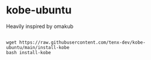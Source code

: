 # kobe-ubuntu

Heavily inspired by omakub

##

```
wget https://raw.githubusercontent.com/tenx-dev/kobe-ubuntu/main/install-kobe
bash install-kobe
```

